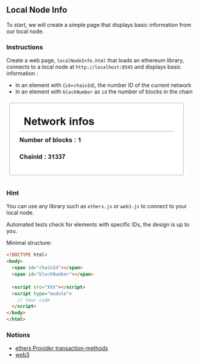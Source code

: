 ## Local Node Info

To start, we will create a simple page that displays basic information from our local node.

### Instructions

Create a web page, `localNodeInfo.html` that loads an ethereum library, connects to a local node at `http://localhost:8545` and displays basic information :

- In an element with (`id`=`chainId`), the number ID of the current network
- In an element with `blockNumber` as `id` the number of blocks in the chain

![image](networkInfo.png)

### Hint

You can use any library such as `ethers.js` or `web3.js` to connect to your local node.

Automated tests check for elements with specific IDs, the design is up to you.

Minimal structure:

```HTML
<!DOCTYPE html>
<body>
  <span id="chainId"></span>
  <span id="blockNumber"></span>

  <script src="XXX"></script>
  <script type="module">
    // Your code
  </script>
</body>
</html>
```

### Notions

- [ethers Provider transaction-methods](https://docs.ethers.io/v5/api/providers/provider/#Provider--network-methods)
- [web3](https://web3js.readthedocs.io/en/v1.3.4/web3-eth.html)
